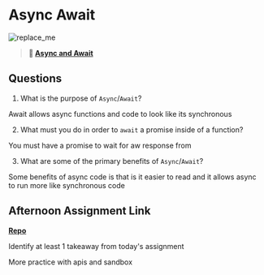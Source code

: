 # Async Await

![replace_me](https://codeworks.blob.core.windows.net/public/assets/img/illustrations/placeholder.svg)

> **📖 [Async and Await](https://codeworksacademy.com/fs-student-guide/resources/wk4/03-Async-Await)**

## Questions

1. What is the purpose of `Async`/`Await`?

Await allows async functions and code to look like its synchronous 

2. What must you do in order to  `await` a promise inside of a function?

You must have a promise to wait for aw response from

3. What are some of the primary benefits of `Async`/`Await`?

Some benefits of async code is that is it easier to read and it allows async to run more like synchronous code

## Afternoon Assignment Link

**[Repo](https://github.com/garrett-adamss/pokedex.git)**

Identify at least 1 takeaway from today's assignment

More practice with apis and sandbox
